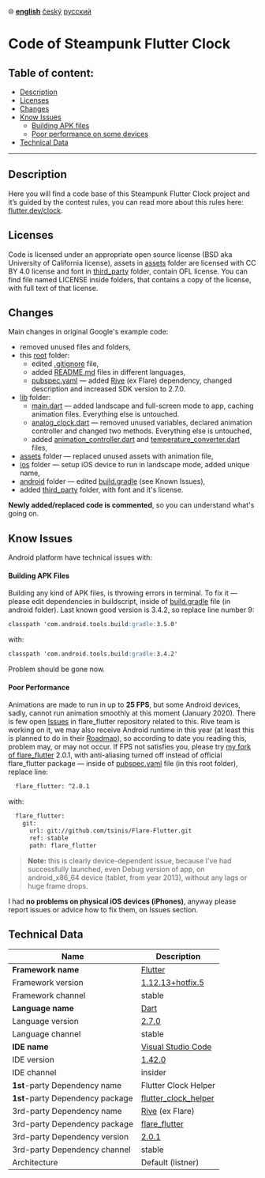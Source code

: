 ﻿:globe_with_meridians:  **<u>english</u>**	[český](README.cz.md)	[русский](README.ru.md)

# Code of Steampunk Flutter Clock

## Table of content:
* [Description](#Description)
* [Licenses](#Licenses)
* [Changes](#Changes)
* [Know Issues](#Know-Issues)
  * [Building APK files](#Building-APK-Files)
  * [Poor performance on some devices](#Poor-Performance)
* [Technical Data](#Technical-Data)

----

## Description
Here you will find a code base of this Steampunk Flutter Clock project and it’s guided by the contest rules, you can read more about this rules here: [flutter.dev/clock](https://flutter.dev/clock).

## Licenses
Code is licensed under an appropriate open source license (BSD aka University of California license), assets in [assets](./assets) folder are licensed with CC BY 4.0 license and font in [third_party](./third_party) folder, contain OFL license. You can find file named LICENSE inside folders, that contains a copy of the license, with full text of that license.

## Changes

Main changes in original Google's example code:
* removed unused files and folders,
* this [root](./) folder:
  * edited [.gitignore](./.gitignore) file,
  * added [README.md](./README.md) files in different languages,
  * [pubspec.yaml](./pubspec.yaml) — added [Rive](https://rive.app) (ex Flare) dependency, changed description and increased SDK version to 2.7.0.
* [lib](./lib) folder:
  * [main.dart](./lib/main.dart) — added landscape and full-screen mode to app, caching animation files. Everything else is untouched.
  * [analog_clock.dart](./lib/analog_clock.dart) — removed unused variables, declared animation controller and changed two methods. Everything else is untouched,
  * added [animation_controller.dart](./lib/animation_controller.dart) and [temperature_converter.dart](./lib/temperature_converter.dart) files,
* [assets](./assets) folder — replaced unused assets with animation file,
* [ios](./ios) folder — setup iOS device to run in landscape mode, added unique name,
* [android](./android) folder — edited [build.gradle](./android/build.gradle) (see Known Issues),
* added [third_party](./third_party) folder, with font and it's license.

**Newly added/replaced code is commented**, so you can understand what's going on.

## Know Issues

Android platform have technical issues with:
#### Building APK Files
Building any kind of APK files, is throwing errors in terminal. To fix it — please edit dependencies in buildscript, inside of [build.gradle](./android/build.gradle) file (in android folder). Last known good version is 3.4.2, so replace line number 9:
```markdown
classpath 'com.android.tools.build:gradle:3.5.0'
```
with:
```markdown
classpath 'com.android.tools.build:gradle:3.4.2'
```
Problem should be gone now.
#### Poor Performance
Animations are made to run in up to **25 FPS**, but some Android devices, sadly, cannot run animation smoothly at this moment (January 2020). There is few open [Issues](https://github.com/2d-inc/Flare-Flutter/issues) in flare_flutter repository related to this. Rive team is working on it, we may also receive Android runtime in this year (at least this is planned to do in their [Roadmap](https://portal.productboard.com/rive/1-roadmap/c/56-android-runtime)), so according to date you reading this, problem may, or may not occur. If FPS not satisfies you, please try [my fork of flare_flutter](https://github.com/tsinis/flare-flutter) 2.0.1, with anti-aliasing turned off instead of official flare_flutter package — inside of [pubspec.yaml](./pubspec.yaml) file (in this root folder), replace line:
```markdown
  flare_flutter: ^2.0.1
```
with:
````markdown
  flare_flutter:
    git:
      url: git://github.com/tsinis/Flare-Flutter.git
      ref: stable
      path: flare_flutter
````
> **Note:** this is clearly device-dependent issue, because I've had successfully launched, even Debug version of app, on android_x86_64 device (tablet, from year 2013), without any lags or huge frame drops.

 I had **no problems on physical iOS devices (iPhones)**, anyway please report issues or advice how to fix them, on Issues section.

## Technical Data

| Name | Description |
| ---- | ----------- |
| **Framework name** | [Flutter](https://flutter.dev) |
| Framework version | [1.12.13+hotfix.5](https://github.com/flutter/flutter) |
| Framework channel | stable |
| **Language name** | [Dart](https://dart.dev) |
| Language version | [2.7.0](https://github.com/dart-lang) |
| Language channel | stable |
| **IDE name** | [Visual Studio Code](https://code.visualstudio.com/insiders/) |
| IDE version | [1.42.0](https://github.com/microsoft/vscode) |
| IDE channel | insider |
| **1st**-party Dependency name | Flutter Clock Helper |
| **1st**-party Dependency package | [flutter_clock_helper](../flutter_clock_helper) |
| 3rd-party Dependency name | [Rive](https://rive.app) (ex Flare) |
| 3rd-party Dependency package | [flare_flutter](https://pub.dev/packages/flare_flutter) |
| 3rd-party Dependency version | [2.0.1](https://github.com/2d-inc/Flare-Flutter) |
| 3rd-party Dependency channel | stable |
| Architecture | Default (listner) |